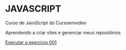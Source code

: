 # JAVASCRIPT
 Curso de JavsScript do Cursoemvideo

Aprendendo a criar sites e gerenciar meus repositórios

<a href="https://diegoramosds.github.io/HTML-CSS/EXERCICIOS/ex001/index.html">Executar o exercicio  001 </a>